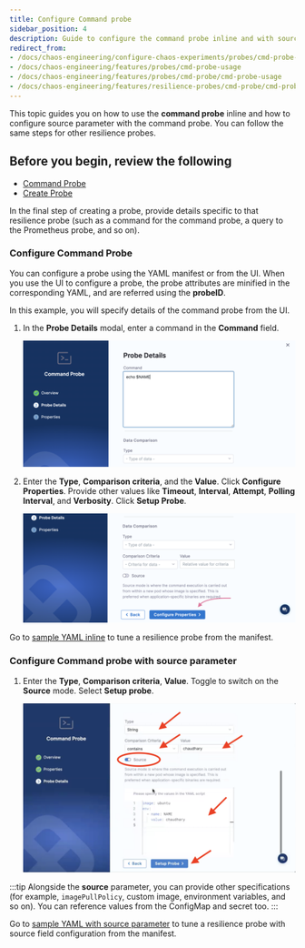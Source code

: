 ```yaml
---
title: Configure Command probe
sidebar_position: 4
description: Guide to configure the command probe inline and with source parameter.
redirect_from:
- /docs/chaos-engineering/configure-chaos-experiments/probes/cmd-probe-usage
- /docs/chaos-engineering/features/probes/cmd-probe-usage
- /docs/chaos-engineering/features/probes/cmd-probe/cmd-probe-usage
- /docs/chaos-engineering/features/resilience-probes/cmd-probe/cmd-probe-usage
---
```


This topic guides you on how to use the **command probe** inline and how to configure source parameter with the command probe. You can follow the same steps for other resilience probes.

## Before you begin, review the following

- [Command Probe](/docs/chaos-engineering/concepts/explore-concepts/resilience-probes/cmd-probe)
- [Create Probe](/docs/chaos-engineering/use-harness-ce/probes/use-probe#create-a-resilience-probe)

In the final step of creating a probe, provide details specific to that resilience probe (such as a command for the command probe, a query to the Prometheus probe, and so on).

### Configure Command Probe

You can configure a probe using the YAML manifest or from the UI. When you use the UI to configure a probe, the probe attributes are minified in the corresponding YAML, and are referred using the **probeID**.

In this example, you will specify details of the command probe from the UI.

1. In the **Probe Details** modal, enter a command in the **Command** field.

    ![Step 1](./static/cmd-probe-usage/command.png)

2. Enter the **Type**, **Comparison criteria**, and the **Value**. Click **Configure Properties**. Provide other values like **Timeout**, **Interval**, **Attempt**, **Polling Interval**, and **Verbosity**. Click **Setup Probe**.

    ![Step 2](./static/cmd-probe-usage/inline-3.png)

Go to [sample YAML inline](/docs/chaos-engineering/concepts/explore-concepts/resilience-probes/cmd-probe#inline-mode) to tune a resilience probe from the manifest.

### Configure Command probe with source parameter

1. Enter the **Type**, **Comparison criteria**, **Value**. Toggle to switch on the **Source** mode. Select **Setup probe**.

    ![Step 2](./static/cmd-probe-usage/source-mode-4.png)


:::tip
Alongside the **source** parameter, you can provide other specifications (for example, `imagePullPolicy`, custom image, environment variables, and so on). You can reference values from the ConfigMap and secret too.
:::

Go to [sample YAML with source parameter](/docs/chaos-engineering/concepts/explore-concepts/resilience-probes/cmd-probe#source-mode) to tune a resilience probe with source field configuration from the manifest.
